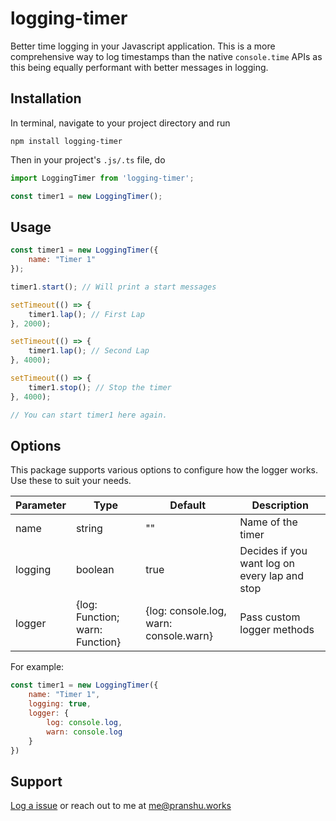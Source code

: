 # logging-timer

Better time logging in your Javascript application. This is a more comprehensive way to log timestamps than the native `console.time` APIs as this being equally performant with better messages in logging.

## Installation

In terminal, navigate to your project directory and run
```
npm install logging-timer
```

Then in your project's `.js/.ts` file, do
```javascript
import LoggingTimer from 'logging-timer';

const timer1 = new LoggingTimer();
```

## Usage

```javascript
const timer1 = new LoggingTimer({
    name: "Timer 1"
});

timer1.start(); // Will print a start messages

setTimeout(() => {
    timer1.lap(); // First Lap
}, 2000);

setTimeout(() => {
    timer1.lap(); // Second Lap
}, 4000);

setTimeout(() => {
    timer1.stop(); // Stop the timer
}, 4000);

// You can start timer1 here again.

```

## Options

This package supports various options to configure how the logger works. Use these to suit your needs.

| Parameter | Type                              | Default                                    | Description                                   |
|-----------|-----------------------------------|--------------------------------------------|-----------------------------------------------|
| name      | string                            | ""                                         | Name of the timer                             |
| logging   | boolean                           | true                                       | Decides if you want log on every lap and stop |
| logger    | \{log: Function; warn: Function\} | \{log: console\.log, warn: console\.warn\} | Pass custom logger methods                    |

For example:

```javascript
const timer1 = new LoggingTimer({
    name: "Timer 1",
    logging: true,
    logger: {
        log: console.log,
        warn: console.log
    }
})
```


## Support

[Log a issue](https://github.com/pranshuagrawal/logging-timer/issues) or reach out to me at <me@pranshu.works>